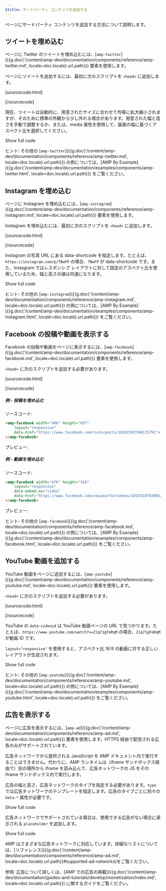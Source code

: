 ```yaml
---
$title: サードパーティ コンテンツを追加する
---
```


ページにサードパーティ コンテンツを追加する方法について説明します。

## ツイートを埋め込む

ページに Twitter のツイートを埋め込むには、[`amp-twitter`]({{g.doc('/content/amp-dev/documentation/components/reference/amp-twitter.md', locale=doc.locale).url.path}}) 要素を使用します。

ページにツイートを追加するには、最初に次のスクリプトを `<head>` に追加します。

[sourcecode:html]
<script async custom-element="amp-twitter" src="https://cdn.ampproject.org/v0/amp-twitter-0.1.js"></script>
[/sourcecode]

現在、ツイートは自動的に、用意されたサイズに合わせて均等に拡大縮小されますが、そのために標準の外観から少し外れる場合があります。用意された幅と高さを手動で調整するか、または、media 属性を使用して、画面の幅に基づくアスペクト比を選択してください。

<!-- embedded twitter example -->
<div>
<amp-iframe height="174"
            layout="fixed-height"
            sandbox="allow-scripts allow-forms allow-same-origin"
            resizable
            src="https://ampproject-b5f4c.firebaseapp.com/examples/thirdparty.twitter.embed.html">
  <div overflow tabindex="0" role="button" aria-label="Show more">Show full code</div>
  <div placeholder></div>
</amp-iframe>
</div>

ヒント: その他の [`amp-twitter`]({{g.doc('/content/amp-dev/documentation/components/reference/amp-twitter.md', locale=doc.locale).url.path}}) の例については、[AMP By Example]({{g.doc('/content/amp-dev/documentation/examples/components/amp-twitter.html', locale=doc.locale).url.path}}) をご覧ください。

## Instagram を埋め込む

ページに Instagram を埋め込むには、[`amp-instagram`]({{g.doc('/content/amp-dev/documentation/components/reference/amp-instagram.md', locale=doc.locale).url.path}}) 要素を使用します。

Instagram を埋め込むには、最初に次のスクリプトを `<head>` に追加します。

[sourcecode:html]
<script async custom-element="amp-instagram" src="https://cdn.ampproject.org/v0/amp-instagram-0.1.js"></script>
[/sourcecode]

Instagram の写真 URL にある data-shortcode を指定します。たとえば、`https://instagram.com/p/fBwFP` の場合、`fBwFP` が data-shortcode です。また、Instagram ではレスポンシブ レイアウトに対して固定のアスペクト比を使用しているため、幅と高さの値は共通になります。

<!-- embedded Instagram example -->
<div>
<amp-iframe height="174"
            layout="fixed-height"
            sandbox="allow-scripts allow-forms allow-same-origin"
            resizable
            src="https://ampproject-b5f4c.firebaseapp.com/examples/thirdparty.instagram.embed.html">
  <div overflow tabindex="0" role="button" aria-label="Show more">Show full code</div>
  <div placeholder></div>
</amp-iframe>
</div>

ヒント: その他の [`amp-instagram`]({{g.doc('/content/amp-dev/documentation/components/reference/amp-instagram.md', locale=doc.locale).url.path}}) の例については、[AMP By Example]({{g.doc('/content/amp-dev/documentation/examples/components/amp-instagram.html', locale=doc.locale).url.path}}) をご覧ください。

## Facebook の投稿や動画を表示する

Facebook の投稿や動画をページに表示するには、[`amp-facebook`]({{g.doc('/content/amp-dev/documentation/components/reference/amp-facebook.md', locale=doc.locale).url.path}}) 要素を使用します。

`<head>` に次のスクリプトを追加する必要があります。

[sourcecode:html]
<script async custom-element="amp-facebook" src="https://cdn.ampproject.org/v0/amp-facebook-0.1.js"></script>
[/sourcecode]

##### 例 - 投稿を埋め込む

ソースコード:
```html
<amp-facebook width="486" height="657"
    layout="responsive"
    data-href="https://www.facebook.com/zuck/posts/10102593740125791">
</amp-facebook>
```
プレビュー:
<amp-facebook width="486" height="657"
    layout="responsive"
    data-href="https://www.facebook.com/zuck/posts/10102593740125791">
</amp-facebook>

##### 例 - 動画を埋め込む

ソースコード:

```html
<amp-facebook width="476" height="316"
    layout="responsive"
    data-embed-as="video"
    data-href="https://www.facebook.com/nasaearth/videos/10155187938052139">
</amp-facebook>
```
プレビュー:
<amp-facebook width="476" height="316"
    layout="responsive"
    data-embed-as="video"
    data-href="https://www.facebook.com/nasaearth/videos/10155187938052139">
</amp-facebook>

ヒント: その他の [`amp-facebook`]({{g.doc('/content/amp-dev/documentation/components/reference/amp-facebook.md', locale=doc.locale).url.path}}) の例については、[AMP By Example]({{g.doc('/content/amp-dev/documentation/examples/components/amp-facebook.html', locale=doc.locale).url.path}}) をご覧ください。

## YouTube 動画を追加する

YouTube 動画をページに追加するには、[`amp-youtube`]({{g.doc('/content/amp-dev/documentation/components/reference/amp-youtube.md', locale=doc.locale).url.path}}) 要素を使用します。

`<head>` に次のスクリプトを追加する必要があります。

[sourcecode:html]
<script async custom-element="amp-youtube" src="https://cdn.ampproject.org/v0/amp-youtube-0.1.js"></script>
[/sourcecode]

YouTube の `data-videoid` は YouTube 動画ページの URL で見つかります。たとえば、`https://www.youtube.com/watch?v=Z1q71gFeRqM` の場合、`Z1q71gFeRqM` が動画 ID です。

`layout="responsive"` を使用すると、アスペクト比 16:9 の動画に対する正しいレイアウトが生成されます。

<!-- embedded youtube example -->
<div>
<amp-iframe height="174"
            layout="fixed-height"
            sandbox="allow-scripts allow-forms allow-same-origin"
            resizable
            src="https://ampproject-b5f4c.firebaseapp.com/examples/responsive.youtube.embed.html">
  <div overflow tabindex="0" role="button" aria-label="Show more">Show full code</div>
  <div placeholder></div>
</amp-iframe>
</div>

ヒント: その他の [`amp-youtube`]({{g.doc('/content/amp-dev/documentation/components/reference/amp-youtube.md', locale=doc.locale).url.path}}) の例については、[AMP By Example]({{g.doc('/content/amp-dev/documentation/examples/components/amp-youtube.html', locale=doc.locale).url.path}}) をご覧ください。

## 広告を表示する

ページに広告を表示するには、[`amp-ad`]({{g.doc('/content/amp-dev/documentation/components/reference/amp-ad.md', locale=doc.locale).url.path}}) 要素を使用します。HTTPS 経由で配信される広告のみがサポートされています。

広告ネットワークから提供される JavaScript を AMP ドキュメント内で実行することはできません。代わりに、AMP ランタイムは（iframe サンドボックス経由で）別の場所から iframe を読み込んで、広告ネットワークの JS をその iframe サンドボックス内で実行します。

広告の幅と高さ、広告ネットワークのタイプを指定する必要があります。`type` では広告ネットワークのテンプレートを指定します。広告のタイプごとに別々の `data-*` 属性が必要です。

<!-- embedded ad example -->
<div>
<amp-iframe height="212"
            layout="fixed-height"
            sandbox="allow-scripts allow-forms allow-same-origin"
            resizable
            src="https://ampproject-b5f4c.firebaseapp.com/examples/thirdparty.ad-basic.embed.html">
  <div overflow tabindex="0" role="button" aria-label="Show more">Show full code</div>
  <div placeholder></div>
</amp-iframe>
</div>

広告ネットワークでサポートされている場合は、使用できる広告がない場合に表示される `placeholder` を追加します。

<!-- embedded ad example -->
<div>
<amp-iframe height="232"
            layout="fixed-height"
            sandbox="allow-scripts allow-forms allow-same-origin"
            resizable
            src="https://ampproject-b5f4c.firebaseapp.com/examples/thirdparty.ad-placeholder.embed.html">
  <div overflow tabindex="0" role="button" aria-label="Show more">Show full code</div>
  <div placeholder></div>
</amp-iframe>
</div>

AMP はさまざまな広告ネットワークに対応しています。詳細なリストについては、[リファレンス]({{g.doc('/content/amp-dev/documentation/components/reference/amp-ad.md', locale=doc.locale).url.path}}#supported-ad-networks)をご覧ください。

参照: 広告について詳しくは、[AMP での広告の掲載]({{g.doc('/content/amp-dev/documentation/guides-and-tutorials/develop/monetization/index.md', locale=doc.locale).url.path}}) に関するガイドをご覧ください。
